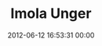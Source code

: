 ---
title: "Imola Unger"
date: 2012-06-12 16:53:31 00:00
permalink: /imolaunger
twitter: "ImolaUnger"
likes: [703]
id: 946
gravatar: "http://www.gravatar.com/avatar/987ec57e40ef67cd154b737d4e31612d"
---